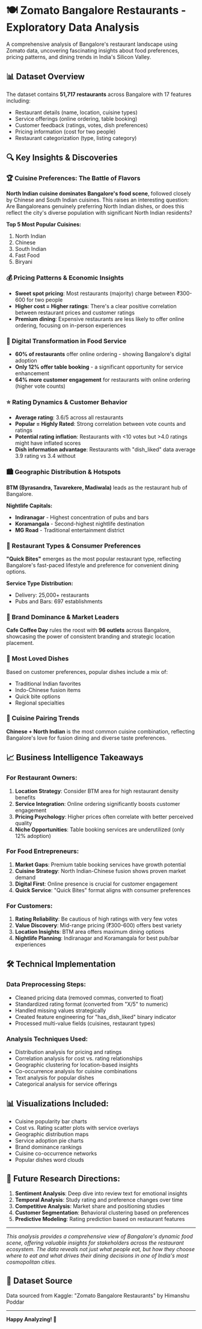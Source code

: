 # 🍽️ Zomato Bangalore Restaurants - Exploratory Data Analysis

A comprehensive analysis of Bangalore's restaurant landscape using Zomato data, uncovering fascinating insights about food preferences, pricing patterns, and dining trends in India's Silicon Valley.

## 📊 Dataset Overview

The dataset contains **51,717 restaurants** across Bangalore with 17 features including:
- Restaurant details (name, location, cuisine types)
- Service offerings (online ordering, table booking)
- Customer feedback (ratings, votes, dish preferences)
- Pricing information (cost for two people)
- Restaurant categorization (type, listing category)

## 🔍 Key Insights & Discoveries

### 🏆 Cuisine Preferences: The Battle of Flavors
**North Indian cuisine dominates Bangalore's food scene**, followed closely by Chinese and South Indian cuisines. This raises an interesting question: Are Bangaloreans genuinely preferring North Indian dishes, or does this reflect the city's diverse population with significant North Indian residents?

**Top 5 Most Popular Cuisines:**
1. North Indian
2. Chinese  
3. South Indian
4. Fast Food
5. Biryani

### 💰 Pricing Patterns & Economic Insights
- **Sweet spot pricing**: Most restaurants (majority) charge between ₹300-600 for two people
- **Higher cost = Higher ratings**: There's a clear positive correlation between restaurant prices and customer ratings
- **Premium dining**: Expensive restaurants are less likely to offer online ordering, focusing on in-person experiences

### 📱 Digital Transformation in Food Service
- **60% of restaurants** offer online ordering - showing Bangalore's digital adoption
- **Only 12% offer table booking** - a significant opportunity for service enhancement
- **64% more customer engagement** for restaurants with online ordering (higher vote counts)

### ⭐ Rating Dynamics & Customer Behavior
- **Average rating**: 3.6/5 across all restaurants
- **Popular = Highly Rated**: Strong correlation between vote counts and ratings
- **Potential rating inflation**: Restaurants with <10 votes but >4.0 ratings might have inflated scores
- **Dish information advantage**: Restaurants with "dish_liked" data average 3.9 rating vs 3.4 without

### 🏙️ Geographic Distribution & Hotspots
**BTM (Byrasandra, Tavarekere, Madiwala)** leads as the restaurant hub of Bangalore.

**Nightlife Capitals:**
- **Indiranagar** - Highest concentration of pubs and bars
- **Koramangala** - Second-highest nightlife destination  
- **MG Road** - Traditional entertainment district

### 🍕 Restaurant Types & Consumer Preferences
**"Quick Bites"** emerges as the most popular restaurant type, reflecting Bangalore's fast-paced lifestyle and preference for convenient dining options.

**Service Type Distribution:**
- Delivery: 25,000+ restaurants
- Pubs and Bars: 697 establishments

### 🏢 Brand Dominance & Market Leaders
**Cafe Coffee Day** rules the roost with **96 outlets** across Bangalore, showcasing the power of consistent branding and strategic location placement.

### 🍛 Most Loved Dishes
Based on customer preferences, popular dishes include a mix of:
- Traditional Indian favorites
- Indo-Chinese fusion items
- Quick bite options
- Regional specialties

### 🤝 Cuisine Pairing Trends
**Chinese + North Indian** is the most common cuisine combination, reflecting Bangalore's love for fusion dining and diverse taste preferences.

## 📈 Business Intelligence Takeaways

### For Restaurant Owners:
1. **Location Strategy**: Consider BTM area for high restaurant density benefits
2. **Service Integration**: Online ordering significantly boosts customer engagement
3. **Pricing Psychology**: Higher prices often correlate with better perceived quality
4. **Niche Opportunities**: Table booking services are underutilized (only 12% adoption)

### For Food Entrepreneurs:
1. **Market Gaps**: Premium table booking services have growth potential
2. **Cuisine Strategy**: North Indian-Chinese fusion shows proven market demand
3. **Digital First**: Online presence is crucial for customer engagement
4. **Quick Service**: "Quick Bites" format aligns with consumer preferences

### For Customers:
1. **Rating Reliability**: Be cautious of high ratings with very few votes
2. **Value Discovery**: Mid-range pricing (₹300-600) offers best variety
3. **Location Insights**: BTM area offers maximum dining options
4. **Nightlife Planning**: Indiranagar and Koramangala for best pub/bar experiences

## 🛠️ Technical Implementation

### Data Preprocessing Steps:
- Cleaned pricing data (removed commas, converted to float)
- Standardized rating format (converted from "X/5" to numeric)
- Handled missing values strategically
- Created feature engineering for "has_dish_liked" binary indicator
- Processed multi-value fields (cuisines, restaurant types)

### Analysis Techniques Used:
- Distribution analysis for pricing and ratings
- Correlation analysis for cost vs. rating relationships  
- Geographic clustering for location-based insights
- Co-occurrence analysis for cuisine combinations
- Text analysis for popular dishes
- Categorical analysis for service offerings

## 📊 Visualizations Included:
- Cuisine popularity bar charts
- Cost vs. Rating scatter plots with service overlays
- Geographic distribution maps
- Service adoption pie charts
- Brand dominance rankings
- Cuisine co-occurrence networks
- Popular dishes word clouds

## 🎯 Future Research Directions:
1. **Sentiment Analysis**: Deep dive into review text for emotional insights
2. **Temporal Analysis**: Study rating and preference changes over time
3. **Competitive Analysis**: Market share and positioning studies
4. **Customer Segmentation**: Behavioral clustering based on preferences
5. **Predictive Modeling**: Rating prediction based on restaurant features

---

*This analysis provides a comprehensive view of Bangalore's dynamic food scene, offering valuable insights for stakeholders across the restaurant ecosystem. The data reveals not just what people eat, but how they choose where to eat and what drives their dining decisions in one of India's most cosmopolitan cities.*

## 🔗 Dataset Source
Data sourced from Kaggle: "Zomato Bangalore Restaurants" by Himanshu Poddar

---
**Happy Analyzing! 🎉**
